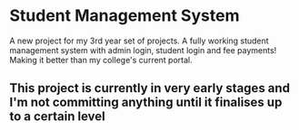 # Student Management System
A new project for my 3rd year set of projects. A fully working student management system with admin login, student login and fee payments! Making it better than my college's current portal.

## This project is currently in very early stages and I'm not committing anything until it finalises up to a certain level
